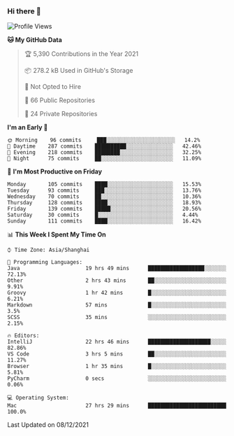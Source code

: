 ### Hi there 👋

<!--
**qbosen/qbosen** is a ✨ _special_ ✨ repository because its `README.md` (this file) appears on your GitHub profile.

Here are some ideas to get you started:

- 🔭 I’m currently working on ...
- 🌱 I’m currently learning ...
- 👯 I’m looking to collaborate on ...
- 🤔 I’m looking for help with ...
- 💬 Ask me about ...
- 📫 How to reach me: ...
- 😄 Pronouns: ...
- ⚡ Fun fact: ...
-->

<!--START_SECTION:waka-->
![Profile Views](http://img.shields.io/badge/Profile%20Views-32-blue)

**🐱 My GitHub Data** 

> 🏆 5,390 Contributions in the Year 2021
 > 
> 📦 278.2 kB Used in GitHub's Storage 
 > 
> 🚫 Not Opted to Hire
 > 
> 📜 66 Public Repositories 
 > 
> 🔑 24 Private Repositories  
 > 
**I'm an Early 🐤** 

```text
🌞 Morning    96 commits     ███░░░░░░░░░░░░░░░░░░░░░░   14.2% 
🌆 Daytime    287 commits    ██████████░░░░░░░░░░░░░░░   42.46% 
🌃 Evening    218 commits    ████████░░░░░░░░░░░░░░░░░   32.25% 
🌙 Night      75 commits     ██░░░░░░░░░░░░░░░░░░░░░░░   11.09%

```
📅 **I'm Most Productive on Friday** 

```text
Monday       105 commits    ████░░░░░░░░░░░░░░░░░░░░░   15.53% 
Tuesday      93 commits     ███░░░░░░░░░░░░░░░░░░░░░░   13.76% 
Wednesday    70 commits     ██░░░░░░░░░░░░░░░░░░░░░░░   10.36% 
Thursday     128 commits    ████░░░░░░░░░░░░░░░░░░░░░   18.93% 
Friday       139 commits    █████░░░░░░░░░░░░░░░░░░░░   20.56% 
Saturday     30 commits     █░░░░░░░░░░░░░░░░░░░░░░░░   4.44% 
Sunday       111 commits    ████░░░░░░░░░░░░░░░░░░░░░   16.42%

```


📊 **This Week I Spent My Time On** 

```text
⌚︎ Time Zone: Asia/Shanghai

💬 Programming Languages: 
Java                     19 hrs 49 mins      ██████████████████░░░░░░░   72.13% 
Other                    2 hrs 43 mins       ██░░░░░░░░░░░░░░░░░░░░░░░   9.91% 
Groovy                   1 hr 42 mins        █░░░░░░░░░░░░░░░░░░░░░░░░   6.21% 
Markdown                 57 mins             █░░░░░░░░░░░░░░░░░░░░░░░░   3.5% 
SCSS                     35 mins             ░░░░░░░░░░░░░░░░░░░░░░░░░   2.15%

🔥 Editors: 
IntelliJ                 22 hrs 46 mins      ████████████████████░░░░░   82.86% 
VS Code                  3 hrs 5 mins        ██░░░░░░░░░░░░░░░░░░░░░░░   11.27% 
Browser                  1 hr 35 mins        █░░░░░░░░░░░░░░░░░░░░░░░░   5.81% 
PyCharm                  0 secs              ░░░░░░░░░░░░░░░░░░░░░░░░░   0.06%

💻 Operating System: 
Mac                      27 hrs 29 mins      █████████████████████████   100.0%

```


 Last Updated on 08/12/2021
<!--END_SECTION:waka-->
